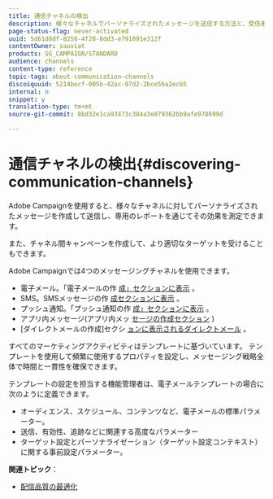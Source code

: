 ```yaml
---
title: 通信チャネルの検出
description: 様々なチャネルでパーソナライズされたメッセージを送信する方法と、受信者をより適切にターゲットにするためのクロスチャネルキャンペーンを作成する方法について説明します。
page-status-flag: never-activated
uuid: 5d61d8df-8256-4f28-8dd3-e791891e312f
contentOwner: sauviat
products: SG_CAMPAIGN/STANDARD
audience: channels
content-type: reference
topic-tags: about-communication-channels
discoiquuid: 5214becf-005b-42ac-97d2-2bce5ba2ecb5
internal: n
snippet: y
translation-type: tm+mt
source-git-commit: 8bd32e1ca93473c384a3e079362bb9afe978699d

---
```



# 通信チャネルの検出{#discovering-communication-channels}

Adobe Campaignを使用すると、様々なチャネルに対してパーソナライズされたメッセージを作成して送信し、専用のレポートを通じてその効果を測定できます。

また、チャネル間キャンペーンを作成して、より適切なターゲットを受けることもできます。

Adobe Campaignでは4つのメッセージングチャネルを使用できます。

* 電子メール。「電子メールの作 [成」セクションに表示](../../channels/using/about-emails.md) 。
* SMS。SMSメッセージの作 [成セクションに表示](../../channels/using/about-sms-messages.md) 。
* プッシュ通知。「プッシュ通知の作 [成」セクションに表示](../../channels/using/about-push-notifications.md) 。
* アプリ内メッセージ(アプリ内メッ [セージの作成セクション](../../channels/using/about-in-app-messaging.md) )
* [ダイレクトメールの作成]セクシ [ョンに表示されるダイレクトメール](../../channels/using/about-direct-mail.md) 。

すべてのマーケティングアクティビティはテンプレートに基づいています。 テンプレートを使用して頻繁に使用するプロパティを設定し、メッセージング戦略全体で時間と一貫性を確保できます。

テンプレートの設定を担当する機能管理者は、電子メールテンプレートの場合に次のように定義できます。

* オーディエンス、スケジュール、コンテンツなど、電子メールの標準パラメーター。
* 送信、有効性、追跡などに関連する高度なパラメーター
* ターゲット設定とパーソナライゼーション（ターゲット設定コンテキスト）に関する事前設定パラメーター。

**関連トピック**：

* [配信品質の最適化](../../sending/using/about-deliverability.md)
